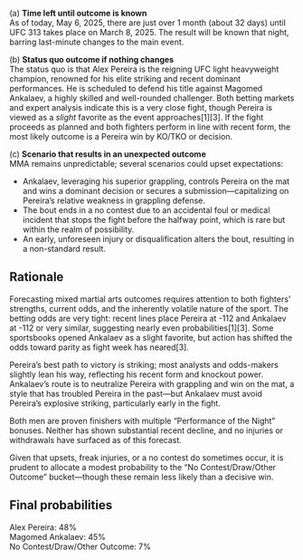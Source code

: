 (a) **Time left until outcome is known**  
As of today, May 6, 2025, there are just over 1 month (about 32 days) until UFC 313 takes place on March 8, 2025. The result will be known that night, barring last-minute changes to the main event.

(b) **Status quo outcome if nothing changes**  
The status quo is that Alex Pereira is the reigning UFC light heavyweight champion, renowned for his elite striking and recent dominant performances. He is scheduled to defend his title against Magomed Ankalaev, a highly skilled and well-rounded challenger. Both betting markets and expert analysis indicate this is a very close fight, though Pereira is viewed as a *slight* favorite as the event approaches[1][3]. If the fight proceeds as planned and both fighters perform in line with recent form, the most likely outcome is a Pereira win by KO/TKO or decision.

(c) **Scenario that results in an unexpected outcome**  
MMA remains unpredictable; several scenarios could upset expectations:

- Ankalaev, leveraging his superior grappling, controls Pereira on the mat and wins a dominant decision or secures a submission—capitalizing on Pereira’s relative weakness in grappling defense.
- The bout ends in a no contest due to an accidental foul or medical incident that stops the fight before the halfway point, which is rare but within the realm of possibility.
- An early, unforeseen injury or disqualification alters the bout, resulting in a non-standard result.

## Rationale

Forecasting mixed martial arts outcomes requires attention to both fighters' strengths, current odds, and the inherently volatile nature of the sport. The betting odds are very tight: recent lines place Pereira at -112 and Ankalaev at -112 or very similar, suggesting nearly even probabilities[1][3]. Some sportsbooks opened Ankalaev as a slight favorite, but action has shifted the odds toward parity as fight week has neared[3].

Pereira’s best path to victory is striking; most analysts and odds-makers slightly lean his way, reflecting his recent form and knockout power. Ankalaev’s route is to neutralize Pereira with grappling and win on the mat, a style that has troubled Pereira in the past—but Ankalaev must avoid Pereira’s explosive striking, particularly early in the fight.

Both men are proven finishers with multiple “Performance of the Night” bonuses. Neither has shown substantial recent decline, and no injuries or withdrawals have surfaced as of this forecast.

Given that upsets, freak injuries, or a no contest do sometimes occur, it is prudent to allocate a modest probability to the “No Contest/Draw/Other Outcome” bucket—though these remain less likely than a decisive win.

## Final probabilities

Alex Pereira: 48%  
Magomed Ankalaev: 45%  
No Contest/Draw/Other Outcome: 7%